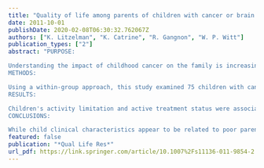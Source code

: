 ```yaml
---
title: "Quality of life among parents of children with cancer or brain tumors: the impact of child characteristics and parental psychosocial factors"
date: 2011-10-01
publishDate: 2020-02-08T06:30:32.762067Z
authors: ["K. Litzelman", "K. Catrine", "R. Gangnon", "W. P. Witt"]
publication_types: ["2"]
abstract: "PURPOSE:

Understanding the impact of childhood cancer on the family is increasingly important. This study aimed to (1) examine the relationship between child clinical characteristics and health-related quality of life (QOL) among parents of children with cancer or brain tumors, and (2) determine how parental psychosocial factors impact this relationship.
METHODS:

Using a within-group approach, this study examined 75 children with cancer or brain tumors and their parent. In-person interviewer-assisted surveys assessed sociodemographics, psychosocial factors, and QOL. Child clinical characteristics were obtained through medical record abstraction. Regressions were performed to determine factors related to parental QOL.
RESULTS:

Children's activity limitation and active treatment status were associated with worse parental mental QOL (5.4 and 4.4 points lower, respectively; P < 0.05). Adding parental psychosocial characteristics to the model eliminated the relationship between child clinical characteristics and parental mental QOL (P > 0.05 for all child characteristics).
CONCLUSIONS:

While child clinical characteristics appear to be related to poor parental QOL, this relationship was mediated by caregiver burden and stress. Interventions to reduce burden and stress may mitigate the deleterious effects of caregiving. Systematic screening of parents' mental and physical health may facilitate interventions and improve the health and well-being of parents and children."
featured: false
publication: "*Qual Life Res*"
url_pdf: https://link.springer.com/article/10.1007%2Fs11136-011-9854-2
---
```



